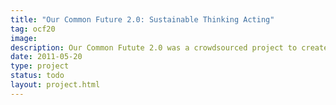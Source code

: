 ```yaml
---
title: "Our Common Future 2.0: Sustainable Thinking Acting"
tag: ocf20
image: 
description: Our Common Futute 2.0 was a crowdsourced project to create a book with a vision on sustainability for the year 2035, led by Prof. Jan Jonker. I was editor on one of the chapters and created the illustrations for the book.
date: 2011-05-20
type: project
status: todo
layout: project.html
---
```



